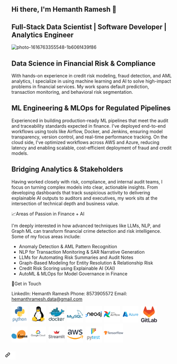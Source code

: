 
## Hi there, I'm Hemanth Ramesh 👋

## Full-Stack Data Scientist | Software Developer | Analytics Engineer

![photo-1616763355548-1b606f439f86](https://raw.githubusercontent.com/abhisheknaiidu/abhisheknaiidu/master/code.gif)

## Data Science in Financial Risk & Compliance
With hands-on experience in credit risk modeling, fraud detection, and AML analytics, I specialize in using machine learning and AI to solve high-impact problems in financial services. My work spans default prediction, transaction monitoring, and behavioral risk segmentation.


## ML Engineering & MLOps for Regulated Pipelines
Experienced in building production-ready ML pipelines that meet the audit and traceability standards expected in finance. I've deployed end-to-end workflows using tools like Airflow, Docker, and Jenkins, ensuring model transparency, version control, and real-time performance tracking. On the cloud side, I've optimized workflows across AWS and Azure, reducing latency and enabling scalable, cost-efficient deployment of fraud and credit models.


## Bridging Analytics & Stakeholders
Having worked closely with risk, compliance, and internal audit teams, I focus on turning complex models into clear, actionable insights. From developing dashboards that track suspicious activity to delivering explainable AI outputs to auditors and executives, my work sits at the intersection of technical depth and business value.

📈Areas of Passion in Finance + AI

I'm deeply interested in how advanced techniques like LLMs, NLP, and Graph ML can transform financial crime detection and risk intelligence. Some of my focus areas include:

- Anomaly Detection & AML Pattern Recognition
- NLP for Transaction Monitoring & SAR Narrative Generation
- LLMs for Automating Risk Summaries and Audit Notes
- Graph-Based Modeling for Entity Resolution & Relationship Risk
- Credit Risk Scoring using Explainable AI (XAI)
- AutoML & MLOps for Model Governance in Finance

🤝Get in Touch

LinkedIn: Hemanth Ramesh
Phone: 8573905572
Email: hemanthramesh.data@gmail.com

<div> 
   <img src= "https://github.com/devicons/devicon/blob/master/icons/python/python-original-wordmark.svg" title="PYTHON" alt="PYTHON" width="50" height="50"/>&nbsp;
   <img src= "https://github.com/devicons/devicon/blob/master/icons/linux/linux-original.svg" title="Linux" alt="Linux" width="50" height="50"/>&nbsp;
   <img src = "https://github.com/devicons/devicon/blob/master/icons/docker/docker-original-wordmark.svg" title="Docker" alt= "Docker" width="50" height = "50"/>&nbsp;
   <img src = "https://github.com/devicons/devicon/blob/master/icons/mysql/mysql-plain-wordmark.svg" title="Mysql" alt = "Mysql" width="50" height ="50"/>&nbsp;
   <img src = "https://github.com/devicons/devicon/blob/master/icons/neo4j/neo4j-original-wordmark.svg" title ="neo4j" alt= "neo4j" width="50" height ="50"/>&nbsp;
   <img src = "https://github.com/devicons/devicon/blob/master/icons/apacheairflow/apacheairflow-original-wordmark.svg" title ="Airflow" alt= "Airflow" width="50" height ="50"/>&nbsp;
   <img src = "https://github.com/devicons/devicon/blob/master/icons/azure/azure-original-wordmark.svg" title ="Azure" alt= "Azure" width="50" height ="50"/>&nbsp;
   <img src = "https://github.com/devicons/devicon/blob/master/icons/gitlab/gitlab-original-wordmark.svg" title ="Gitlab" alt= "Gitlab" width="50" height ="50"/>&nbsp;
   <img src = "https://github.com/devicons/devicon/blob/master/icons/scikitlearn/scikitlearn-original.svg" title ="SKlearn" alt= "SKlearn" width="50" height ="50"/>&nbsp;
   <img src = "https://github.com/devicons/devicon/blob/master/icons/googlecloud/googlecloud-original-wordmark.svg" title ="GCP" alt= "GCP" width="50" height ="50"/>&nbsp;
   <img src = "https://github.com/devicons/devicon/blob/master/icons/streamlit/streamlit-original-wordmark.svg" title ="Streamlit" alt= "Streamlit" width="50" height ="50"/>&nbsp;
   <img src = "https://github.com/devicons/devicon/blob/master/icons/amazonwebservices/amazonwebservices-original-wordmark.svg" title ="AWS" alt= "AWS" width="50" height ="50"/>&nbsp;
   <img src = "https://github.com/devicons/devicon/blob/master/icons/pytest/pytest-original-wordmark.svg" title ="Test" alt= "Test" width="50" height ="50"/>&nbsp;
   <img src = "https://github.com/devicons/devicon/blob/master/icons/tensorflow/tensorflow-original-wordmark.svg" title ="Tensorflow" alt= "Tensorflow" width="60" height ="60"/>&nbsp;
</div>

<h2 dir="auto" style="box-sizing: border-box; margin-top: 24px; margin-bottom: 16px; font-size: 1.5em; font-weight: 600; line-height: 1.25; padding-bottom: 0.3em; border-bottom: 1px solid var(--color-border-muted);"><a id="user-content--profile-hits-counter-" class="anchor" aria-hidden="true" href="https://github.com/alexandresanlim/Badges4-README.md-Profile#-profile-hits-counter-" style="box-sizing: border-box; background-color: rgb(255, 255, 255); color: var(--color-accent-fg); text-decoration: none; transition: color 80ms cubic-bezier(0.33, 1, 0.68, 1) 0s, background-color, box-shadow, border-color; float: left; padding-right: 4px; margin-left: -20px; line-height: 1; font-family: -apple-system, BlinkMacSystemFont, &quot;Segoe UI&quot;, Helvetica, Arial, sans-serif, &quot;Apple Color Emoji&quot;, &quot;Segoe UI Emoji&quot;; font-size: 24px; font-style: normal; font-variant-ligatures: normal; font-variant-caps: normal; font-weight: 600; letter-spacing: normal; orphans: 2; text-align: start; text-indent: 0px; text-transform: none; white-space: normal; widows: 2; word-spacing: 0px; -webkit-text-stroke-width: 0px;"><svg class="octicon octicon-link" viewBox="0 0 16 16" version="1.1" width="16" height="16" aria-hidden="true"><path fill-rule="evenodd" d="M7.775 3.275a.75.75 0 001.06 1.06l1.25-1.25a2 2 0 112.83 2.83l-2.5 2.5a2 2 0 01-2.83 0 .75.75 0 00-1.06 1.06 3.5 3.5 0 004.95 0l2.5-2.5a3.5 3.5 0 00-4.95-4.95l-1.25 1.25zm-4.69 9.64a2 2 0 010-2.83l2.5-2.5a2 2 0 012.83 0 .75.75 0 001.06-1.06 3.5 3.5 0 00-4.95 0l-2.5 2.5a3.5 3.5 0 004.95 4.95l1.25-1.25a.75.75 0 00-1.06-1.06l-1.25 1.25a2 2 0 01-2.83 0z"></path></svg></a><g-emoji class="g-emoji" alias="dart" fallback-src="https://github.githubassets.com/images/icons/emoji/unicode/1f3af.png" style="box-sizing: border-box; display: inline-block; min-width: 1ch; font-family: &quot;Apple Color Emoji&quot;, &quot;Segoe UI Emoji&quot;, &quot;Segoe UI Symbol&quot;; font-size: 1.25em; font-weight: 400; line-height: 1; vertical-align: -0.075em; font-style: normal; color: rgb(36, 41, 47); font-variant-ligatures: normal; font-variant-caps: normal; letter-spacing: normal; orphans: 2; text-align: start; text-indent: 0px; text-transform: none; white-space: normal; widows: 2; word-spacing: 0px; -webkit-text-stroke-width: 0px; background-color: rgb(255, 255, 255); text-decoration-thickness: initial; text-decoration-style: initial; text-decoration-color: initial;"><br class="Apple-interchange-newline"><!--EndFragment-->
</body>
</html>
